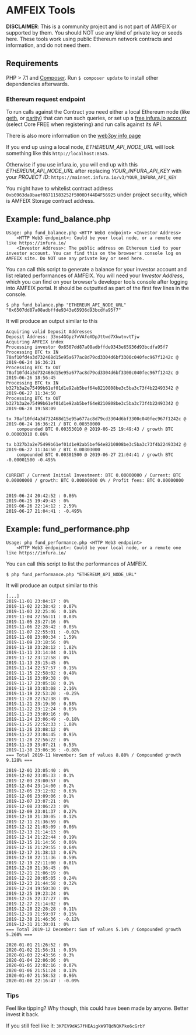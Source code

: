 AMFEIX Tools
============

**DISCLAIMER**: This is a community project and is not part of AMFEIX or supported by them. You should NOT use any kind of private key or seeds here. These tools work using public Ethereum network contracts and information, and do not need them.

## Requirements
PHP > 7.1 and [Composer](https://getcomposer.org/). Run `$ composer update` to install other dependencies afterwards.

### Ethereum request endpoint
To run calls against the Contract you need either a local Ethereum node (like [geth](https://ethereum.github.io/go-ethereum/), or [parity](https://www.parity.io/)) that can run such queries, or set up a [free infura.io account](https://infura.io/) (select Core FREE when registering) and run calls against its API.

There is also more information on the [web3py info page](https://web3py.readthedocs.io/en/stable/node.html)



If you end up using a local node, *ETHEREUM_API_NODE_URL* will look something like this `http://localhost:8545`.


Otherwise if you use infura.io, you will end up with this *ETHEREUM_API_NODE_URL* after replacing *YOUR_INFURA_API_KEY* with your *PROJECT ID*:  `https://mainnet.infura.io/v3/YOUR_INFURA_API_KEY`

You might have to whitelist contract address `0xb0963da9baef08711583252f5000Df44D4F56925` under project security, which is AMFEIX Storage contract address.


## Example: fund_balance.php
```
Usage: php fund_balance.php <HTTP Web3 endpoint> <Investor Address>
	<HTTP Web3 endpoint>: Could be your local node, or a remote one like https://infura.io/
	<Investor Address>: The public address on Ethereum tied to your investor account. You can find this on the browser's console log on AMFEIX site. Do NOT use any private key or seed here.
```


You can call this script to generate a balance for your investor account and list related performances of AMFEIX. You will need your *Investor Address*, which you can find on your browser's developer tools console after logging into AMFEIX portal. It should be outputted as part of the first few lines in the console.

```
$ php fund_balance.php "ETHEREUM_API_NODE_URL" "0x6507dd87a08adbffde9343e65936d93bcdfa95f7"
```

It will produce an output similar to this
```
Acquiring valid Deposit Addresses
Deposit Address: 33ns4GGpz7vVAfoXDpJttwd7XkwtnvtTjw
Acquiring AMFEIX index
Processing investor 0x6507dd87a08adbffde9343e65936d93bcdfa95f7
Processing BTC tx IN  70af10fd4a3d732468d15e95a677ac8d79cd3304d6bf3300c040fec967f1242c @ 2019-06-24 16:36:21
Processing BTC tx OUT 70af10fd4a3d732468d15e95a677ac8d79cd3304d6bf3300c040fec967f1242c @ 2019-06-26 18:56:45
Processing BTC tx IN  b327b3a2e75499b61ef01d1e92ab5bef64e8210808be3c5ba3c73f4b22493342 @ 2019-06-27 11:34:50
Processing BTC tx OUT b327b3a2e75499b61ef01d1e92ab5bef64e8210808be3c5ba3c73f4b22493342 @ 2019-06-28 19:58:09

tx 70af10fd4a3d732468d15e95a677ac8d79cd3304d6bf3300c040fec967f1242c @ 2019-06-24 16:36:21 / BTC 0.00350000
	compounded BTC 0.00353010 @ 2019-06-25 19:49:43 / growth BTC 0.00003010 0.86%

tx b327b3a2e75499b61ef01d1e92ab5bef64e8210808be3c5ba3c73f4b22493342 @ 2019-06-27 11:34:50 / BTC 0.00303000
	compounded BTC 0.00301500 @ 2019-06-27 21:04:41 / growth BTC -0.00001500 -0.495%


CURRENT / Current Initial Investment: BTC 0.00000000 / Current: BTC 0.00000000 / growth: BTC 0.00000000 0% / Profit fees: BTC 0.00000000


2019-06-24 20:42:52 : 0.86%
2019-06-25 19:49:43 : 0%
2019-06-26 22:14:12 : 2.59%
2019-06-27 21:04:41 : -0.495%
```


## Example: fund_performance.php
```
Usage: php fund_performance.php <HTTP Web3 endpoint>
	<HTTP Web3 endpoint>: Could be your local node, or a remote one like https://infura.io/
```

You can call this script to list the performances of AMFEIX.

```
$ php fund_performance.php "ETHEREUM_API_NODE_URL"
```

It will produce an output similar to this
```
[...]
2019-11-01 23:04:17 : 0%
2019-11-02 22:38:42 : 0.07%
2019-11-03 22:25:46 : 0.18%
2019-11-04 22:56:11 : 0.03%
2019-11-05 23:27:16 : 0%
2019-11-06 22:28:42 : 0.05%
2019-11-07 22:55:01 : -0.02%
2019-11-08 23:00:34 : 1.59%
2019-11-09 23:18:56 : 0%
2019-11-10 23:28:12 : 1.02%
2019-11-11 23:14:04 : 0.11%
2019-11-12 23:12:58 : 0%
2019-11-13 23:15:45 : 0%
2019-11-14 22:57:57 : 0.15%
2019-11-15 22:58:02 : 0.48%
2019-11-16 23:09:38 : 0%
2019-11-17 23:05:18 : 0.1%
2019-11-18 23:03:08 : 2.16%
2019-11-19 22:53:20 : -0.25%
2019-11-20 22:52:38 : 0%
2019-11-21 23:19:30 : 0.98%
2019-11-22 23:12:24 : 0.65%
2019-11-23 23:09:16 : 0%
2019-11-24 23:06:49 : -0.18%
2019-11-25 22:52:33 : 1.08%
2019-11-26 23:08:12 : 0%
2019-11-27 23:04:45 : 0.95%
2019-11-28 22:56:22 : 0%
2019-11-29 23:07:21 : 0.53%
2019-11-30 23:06:36 : -0.88%
=== Total 2019-11 November: Sum of values 8.80% / Compounded growth 9.128% ===

2019-12-01 23:05:40 : 0%
2019-12-02 23:05:33 : 0.1%
2019-12-03 23:00:57 : 0%
2019-12-04 23:14:00 : 0.2%
2019-12-05 23:12:02 : 0.63%
2019-12-06 23:09:06 : 0.1%
2019-12-07 23:07:21 : 0%
2019-12-08 23:06:23 : 0%
2019-12-09 23:01:37 : 0.27%
2019-12-10 21:30:05 : 0.12%
2019-12-11 21:36:59 : 0%
2019-12-12 21:03:09 : 0.06%
2019-12-13 21:14:13 : 0%
2019-12-14 21:22:44 : 0.19%
2019-12-15 21:14:56 : 0.06%
2019-12-16 21:29:55 : 0.64%
2019-12-17 21:38:13 : 0.67%
2019-12-18 22:11:36 : 0.59%
2019-12-19 22:11:00 : 0.81%
2019-12-20 21:36:45 : 0%
2019-12-21 21:06:19 : 0%
2019-12-22 20:05:05 : 0.24%
2019-12-23 21:44:58 : 0.32%
2019-12-24 19:50:30 : 0%
2019-12-25 19:23:24 : 0%
2019-12-26 22:37:27 : 0%
2019-12-27 21:14:02 : 0%
2019-12-28 22:28:28 : 0.11%
2019-12-29 21:59:07 : 0.15%
2019-12-30 21:46:36 : -0.12%
2019-12-31 21:30:01 : 0%
=== Total 2019-12 December: Sum of values 5.14% / Compounded growth 5.260% ===

2020-01-01 21:26:52 : 0%
2020-01-02 21:56:31 : 0.95%
2020-01-03 22:43:56 : 0.3%
2020-01-04 22:06:06 : 0%
2020-01-05 22:02:16 : 0.07%
2020-01-06 21:51:24 : 0.13%
2020-01-07 21:58:52 : 0.96%
2020-01-08 22:16:47 : -0.09%
```

### Tips
Feel like tipping? Why though, this could have been made by anyone. Better invest it back.

If you still feel like it: `3KPEV9dAS7fHEAigkW9TQdNQKPko6cGrbY`
